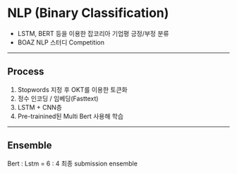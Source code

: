 # NLP (Binary Classification)
- LSTM, BERT 등을 이용한 잡코리아 기업평 긍정/부정 분류
- BOAZ NLP 스터디 Competition

---

## Process
1. Stopwords 지정 후 OKT를 이용한 토큰화
2. 정수 인코딩 / 임베딩(Fasttext)
3. LSTM + CNN층
4. Pre-trainined된 Multi Bert 사용해 학습

---

## Ensemble
Bert : Lstm = 6 : 4 최종 submission ensemble



